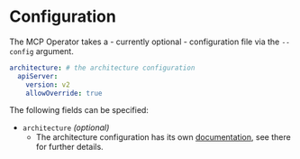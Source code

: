 # Configuration

The MCP Operator takes a - currently optional - configuration file via the `--config` argument.

```yaml
architecture: # the architecture configuration
  apiServer:
    version: v2
    allowOverride: true
```

The following fields can be specified:
- `architecture` _(optional)_
  - The architecture configuration has its own [documentation](../architecture-v2/bridge.md), see there for further details.
